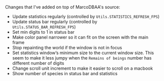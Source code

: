 Changes that I've added on top of MarcoDBAA's source:
- Update statistics regularly (controlled by `Utils.STATISTICS_REFRESH_FPS`)
- Update status bar regularly (controlled by `Utils.STATUS_BAR_REFRESH_FPS`)
- Set min digits to 1 in status bar
- Make color panel narrower so it can fit on the screen with the main frame
- Stop repainting the world if the window is not in focus
- Set statistics window’s minimum size to the current window size. This seem to make it less jumpy when the `Remains of beings` number has different number of digits
- Change scroll unit increment to make it easier to scroll on a macbook
- Show number of species in status bar and statistics